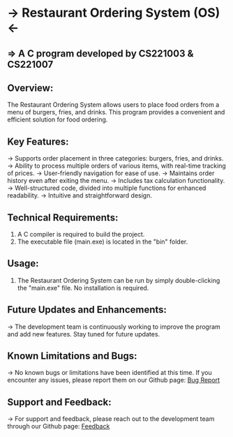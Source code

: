 # -> Restaurant Ordering System (OS) <-
## => A C program developed by CS221003 & CS221007

## Overview:
The Restaurant Ordering System allows users to place food orders from a menu of burgers, fries, and drinks. 
This program provides a convenient and efficient solution for food ordering.

## Key Features:
-> Supports order placement in three categories: burgers, fries, and drinks.
-> Ability to process multiple orders of various items, with real-time tracking of prices.
-> User-friendly navigation for ease of use.
-> Maintains order history even after exiting the menu.
-> Includes tax calculation functionality.
-> Well-structured code, divided into multiple functions for enhanced readability.
-> Intuitive and straightforward design.

## Technical Requirements:
1. A C compiler is required to build the project.
2. The executable file (main.exe) is located in the "bin" folder.
## Usage:
1. The Restaurant Ordering System can be run by simply double-clicking the "main.exe" file. 
No installation is required.

## Future Updates and Enhancements:
-> The development team is continuously working to improve the program and add new features. Stay tuned for future updates.

## Known Limitations and Bugs:
-> No known bugs or limitations have been identified at this time. If you encounter any issues, please report them on our Github page: [Bug Report](https://github.com/kRystalDevv/OS)

## Support and Feedback:
-> For support and feedback, please reach out to the development team through our Github page: [Feedback](https://github.com/kRystalDevv/OS)
